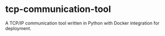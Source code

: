 # tcp-communication-tool
A TCP/IP communication tool written in Python with Docker integration for deployment.
